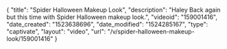 {
    "title": "Spider Halloween Makeup Look",
    "description": "Haley Back again but this time with Spider Halloween makeup look.",
    "videoid": "159001416",
    "date_created": "1523638696",
    "date_modified": "1524285167",
    "type": "captivate",
    "layout": "video",
    "url": "\/v\/spider-halloween-makeup-look\/159001416"
}